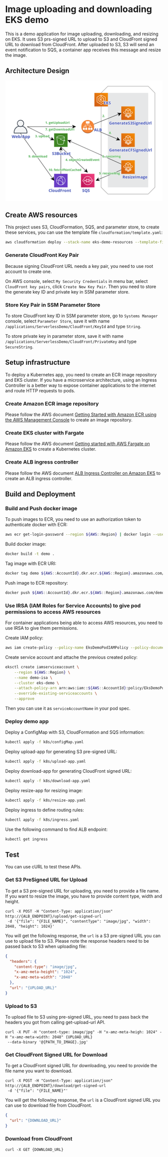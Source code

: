 # Image uploading and downloading EKS demo

This is a demo application for image uploading, downloading, and resizing on EKS.
It uses S3 prs-signed URL to upload to S3 and CloudFront signed URL to download from CloudFront.
After uploaded to S3, S3 will send an event notification to SQS, a container app receives this message and resize the image. 

## Architecture Design

![Architecture Diagram](https://github.com/yenchu/eks-demo/raw/master/images/architecture.png)

## Create AWS resources

This project uses S3, CloudFormation, SQS, and parameter store, to create these services, you can use the template file `cloudformation/template.yaml`:

```bash
aws cloudformation deploy --stack-name eks-demo-resources --template-file cloudformation/template.yaml --capabilities CAPABILITY_IAM CAPABILITY_AUTO_EXPAND
```

### Generate CloudFront Key Pair

Because signing CloudFront URL needs a key pair, you need to use root account to create one.

On AWS console, select `My Security Credentials` in menu bar, select `CloudFront key pairs`, click `Create New Key Pair`.
Then you need to store the generate key ID and private key in SSM parameter store. 

### Store Key Pair in SSM Parameter Store

To store CloudFront key ID in SSM parameter store, go to `Systems Manager` console, select `Parameter Store`,
 save it with name `/applications/ServerlessDemo/CloudFront/KeyId` and type `String`.
 
To store private key in parameter store, save it with name `/applications/ServerlessDemo/CloudFront/PrivateKey` and type `SecureString`.

## Setup infrastructure

To deploy a Kubernetes app, you need to create an ECR image repository and EKS cluster.
If you have a microservice architecture, using an Ingress Controller is a better way
 to expose container applications to the internet and route HTTP requests to pods.

### Create Amazon ECR image repository

Please follow the AWS document
 [Getting Started with Amazon ECR using the AWS Management Console](https://docs.aws.amazon.com/AmazonECR/latest/userguide/getting-started-console.html)
 to create an image repository.
 
### Create EKS cluster with Fargate

Please follow the AWS document 
 [Getting started with AWS Fargate on Amazon EKS](https://docs.aws.amazon.com/eks/latest/userguide/fargate-getting-started.html)
 to create a Kubernetes cluster.

### Create ALB ingress controller

Please follow the AWS document 
 [ALB Ingress Controller on Amazon EKS](https://docs.aws.amazon.com/eks/latest/userguide/alb-ingress.html)
 to create an ALB ingress controller.

## Build and Deployment

### Build and Push docker image

To push images to ECR, you need to use an authorization token to authenticate docker with ECR:

```bash
aws ecr get-login-password --region ${AWS::Region} | docker login --username AWS --password-stdin ${AWS::AccountId}.dkr.ecr.${AWS::Region}.amazonaws.com
```

Build docker image:

```bash
docker build -t demo .
```

Tag image with ECR URI:

```bash
docker tag demo ${AWS::AccountId}.dkr.ecr.${AWS::Region}.amazonaws.com/demo:latest
```

Push image to ECR repository:

```bash
docker push ${AWS::AccountId}.dkr.ecr.${AWS::Region}.amazonaws.com/demo:latest
```

### Use IRSA (IAM Roles for Service Accounts) to give pod permissions to access AWS resources

For container applications being able to access AWS resources, you need to use IRSA to give them permissions.

Create IAM policy:

```bash
aws iam create-policy --policy-name EksDemoPodIAMPolicy --policy-document k8s/pod-policy.json
```

Create service account and attache the previous created policy:

```bash
eksctl create iamserviceaccount \
    --region ${AWS::Region} \
    --name demo-isa \
    --cluster eks-demo \
    --attach-policy-arn arn:aws:iam::${AWS::AccountId}:policy/EksDemoPodIAMPolicy \
    --override-existing-serviceaccounts \
    --approve
```

Then you can use it as `serviceAccountName` in your pod spec.

### Deploy demo app

Deploy a ConfigMap with S3, CloudFormation and SQS information:

```bash
kubectl apply -f k8s/configMap.yaml
```

Deploy upload-app for generating S3 pre-signed URL:

```bash
kubectl apply -f k8s/upload-app.yaml
```

Deploy download-app for generating CloudFront signed URL:

```bash
kubectl apply -f k8s/download-app.yaml
```

Deploy resize-app for resizing image:

```bash
kubectl apply -f k8s/resize-app.yaml
```

Deploy ingress to define routing rules:

```bash
kubectl apply -f k8s/ingress.yaml
```

Use the following command to find ALB endpoint:

```bash
kubectl get ingress
```

## Test

You can use cURL to test these APIs.

### Get S3 PreSigned URL for Upload

To get a S3 pre-signed URL for uploading, you need to provide a file name.
If you want to resize the image, you have to provide content type, width and height.

```
curl -X POST -H "Content-Type: application/json" http://{ALB_ENDPOINT}/upload/get-signed-url
 -d '{"file": "{FILE_NAME}", "contentType": "image/jpg", "width": 2048, "height": 1024}'
```

You will get the following response, the `url` is a S3 pre-signed URL you can use to upload file to S3. 
Please note the response headers need to be passed back to S3 when uploading file: 

```json
{
  "headers": {
    "content-type": "image/jpg",
    "x-amz-meta-height": "1024",
    "x-amz-meta-width": "2048"
  },
  "url": "{UPLOAD_URL}"
}
```

### Upload to S3

To upload file to S3 using pre-signed URL, you need to pass back the headers you got from calling get-upload-url API.

``` 
curl -X PUT -H "content-type: image/jpg" -H "x-amz-meta-heigh: 1024" -H "x-amz-meta-width: 2048" {UPLOAD_URL}
 --data-binary '@{PATH_TO_IMAGE}.jpg'
```

### Get CloudFront Signed URL for Download

To get a CloudFront signed URL for downloading, you need to provide the file name you want to download.

```
curl -X POST -H "Content-Type: application/json" http://{ALB_ENDPOINT}/download/get-signed-url
 -d '{"file": "{FILE_NAME}"'
```

You will get the following response, the `url` is a CloudFront signed URL you can use to download file from CloudFront. 

```json
{
  "url": "{DOWNLOAD_URL}"
}
```

### Download from CloudFront

```
curl -X GET {DOWNLOAD_URL}
```
